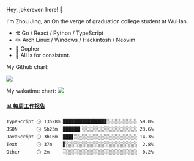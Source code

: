 Hey, jokereven here! 👋

I'm Zhou Jing, an On the verge of graduation college student at WuHan.

-   :hammer_and_pick: Go / React / Python / TypeScript
-   :pencil2: Arch Linux / Windows / Hackintosh / Neovim
-   :seedling: Gopher
-   :thought_balloon: All is for consistent.

My Github chart:

![](https://ghchart.rshah.org/JonnieWayy)

My wakatime chart:
![](https://wakatime.com/share/@jokereven/1679dc82-4bf9-4b63-9203-390d608503de.png)

<!-- waka-box start -->
#### <a href="https://gist.github.com/9f8118785e2d128d746db5f61b0e0a2a" target="_blank">📊 每周工作报告</a>
```text
TypeScript 🕓 13h28m ███████████████▉░░░░░░░░░░░ 59.0%
JSON       🕓 5h23m  ██████▎░░░░░░░░░░░░░░░░░░░░ 23.6%
JavaScript 🕓 3h16m  ███▊░░░░░░░░░░░░░░░░░░░░░░░ 14.3%
Text       🕓 37m    ▋░░░░░░░░░░░░░░░░░░░░░░░░░░  2.8%
Other      🕓 2m     ░░░░░░░░░░░░░░░░░░░░░░░░░░░  0.2%
```
<!-- Powered by https://github.com/journey-ad/waka-box-go . -->
<!-- waka-box end -->
